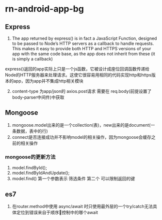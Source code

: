 # rn-android-app-bg

## Express 
1. The app returned by express() is in fact a JavaScript Function, designed to be passed to Node’s HTTP servers as a callback to handle requests. This makes it easy to provide both HTTP and HTTPS versions of your app with the same code base, as the app does not inherit from these (it is simply a callback)  

express()返回的app实际上只是一个js函数，它被设计成座位回调函数传递给Node的HTTP服务器来处理请求。这使它很容易用相同的代码实现http和https版本的app，因为app并不集成http相关模块

2. content-type 为app/json的 axios.post请求 需要在 req.body(前提设置了body-parser中间件)中获取

## Mongoose
1. mongoose.model出来的是一个collection(表)，new出来的是document(一条数据，表中的行)
2. connect是否连接成功并不影响model的相关操作，因为mongoose会缓存之前的相关操作

### mongoose的更新方法
1. model.findById();
2. model.findByIdAndUpdate();
3. model.find() 第一个参数表示 筛选条件 第二个 可以限制返回的键


## es7
1. 在router.method中使用 async/await 时只使用最外层的一个try/catch无法具体定位到错误来自于顺序控制中的哪个await
